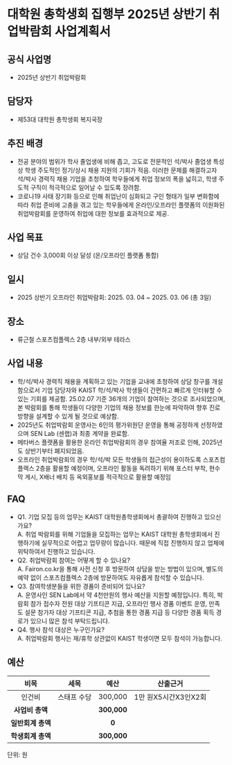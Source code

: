 대학원 총학생회 집행부 2025년 상반기 취업박람회 사업계획서
===

## 공식 사업명
- 2025년 상반기 취업박람회

## 담당자
- 제53대 대학원 총학생회 복지국장

## 추진 배경
- 전공 분야의 범위가 학사 졸업생에 비해 좁고, 고도로 전문적인 석/박사 졸업생 특성상 학생 주도적인 정기/상시 채용 지원의 기회가 적음. 이러한 문제를 해결하고자 석/박사 경력직 채용 기업을 초청하여 학우들에게 취업 정보의 폭을 넓히고, 학생 주도적 구직이 적극적으로 일어날 수 있도록 장려함.
- 코로나19 사태 장기화 등으로 인해 취업난이 심화되고 구인 형태가 일부 변화함에 따라 취업 준비에 고충을 겪고 있는 학우들에게 온라인/오프라인 플랫폼의 이원화된 취업박람회를 운영하여 취업에 대한 정보를 효과적으로 제공.

## 사업 목표
- 상담 건수 3,000회 이상 달성 (온/오프라인 플랫폼 통합)

## 일시
- 2025 상반기 오프라인 취업박람회: 2025. 03. 04 ~ 2025. 03. 06 (총 3일)

## 장소
- 류근철 스포츠컴플렉스 2층 내부/외부 테라스

## 사업 내용
- 학/석/박사 경력직 채용을 계획하고 있는 기업을 교내에 초청하여 상담 창구를 개설함으로서 기업 담당자와 KAIST 학/석/박사 학생들이 간편하고 빠르게 인터뷰할 수 있는 기회를 제공함. 25.02.07 기준 36개의 기업이 참여하는 것으로 조사되었으며, 본 박람회를 통해 학생들이 다양한 기업의 채용 정보를 한눈에 파악하여 향후 진로 방향을 설계할 수 있게 될 것으로 예상함.
- 2025년도 취업박람회 운영사는 6인의 평가위원단 운영을 통해 공정하게 선정하였으며 SEN Lab (센랩)과 최종 계약을 완료함.
- 메타버스 플랫폼을 활용한 온라인 취업박람회의 경우 참여율 저조로 인해, 2025년도 상반기부터 폐지되었음.
- 오프라인 취업박람회의 경우 학/석/박 모든 학생들의 접근성이 용이하도록 스포츠컴플렉스 2층을 활용할 예정이며, 오프라인 활동을 독려하기 위해 포스터 부착, 현수막 게시, X배너 배치 등 옥외홍보를 적극적으로 활용할 예정임

## FAQ
- Q1. 기업 모집 등의 업무는 KAIST 대학원총학생회에서 총괄하여 진행하고 있으신가요? <br/> A. 취업 박람회를 위해 기업들을 모집하는 업무는 KAIST 대학원 총학생회에서 진행하기에 실무적으로 어렵고 업무량이 많습니다. 때문에 직접 진행하지 않고 업체에 위탁하여서 진행하고 있습니다.
- Q2. 취업박람회 참여는 어떻게 할 수 있나요? <br/> A. Fairon.co.kr을 통해 사전 신청 후 방문하여 상담을 받는 방법이 있으며, 별도의 예약 없이 스포츠컴플렉스 2층에 방문하여도 자유롭게 참석할 수 있습니다. 
- Q3. 참여학생분들을 위한 경품이 준비되어 있나요? <br/> A. 운영사인 SEN Lab에서 약 4천만원의 행사 예산을 지원할 예정입니다. 특히, 박람회 참가 접수자 전원 대상 기프티콘 지급, 오프라인 행사 경품 이벤트 운영, 만족도 설문 참가자 대상 기프티콘 지급, 추첨을 통한 경품 지급 등 다양한 경품 획득 경로가 있으니 많은 참석 부탁드립니다.
- Q4. 행사 참석 대상은 누구인가요? <br/> A. 취업박람회 행사는 재/휴학 상관없이 KAIST 학생이면 모두 참석이 가능합니다.


## 예산

|  **비목** |   **세목**   | **예산** | **산출근거** |
|:----------:|:------------:|:--------:|:--------:|
|인건비|	스태프 수당 | 	300,000| 1만 원X5시간X3인X2회 |
|   **사업비 총액**  |        |  **300,000** |      |
|   **일반회계 총액**  |        |  **0** |      |   
|   **학생회계 총액**  |        |  **300,000** |      |   

단위: 원

